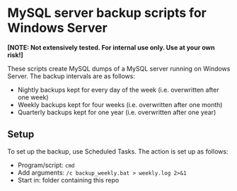 # MySQL server backup scripts for Windows Server

**[NOTE: Not extensively tested. For internal use only. Use at your own risk!]**

These scripts create MySQL dumps of a MySQL server running on Windows Server. The backup intervals are as follows:

 - Nightly backups kept for every day of the week (i.e. overwritten after one week)
 - Weekly backups kept for four weeks (i.e. overwritten after one month)
 - Quarterly backups kept for one year (i.e. overwritten after one year)
 
## Setup

To set up the backup, use Scheduled Tasks. The action is set up as follows:

 - Program/script: `cmd`
 - Add arguments: `/c backup_weekly.bat > weekly.log 2>&1`
 - Start in: folder containing this repo
